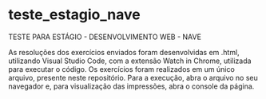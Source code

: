 # teste_estagio_nave
TESTE PARA ESTÁGIO - DESENVOLVIMENTO WEB - NAVE

As resoluções dos exercícios enviados foram desenvolvidas em .html, utilizando Visual Studio Code, com a extensão Watch in Chrome, utilizada para executar o código.
Os exercícios foram realizados em um único arquivo, presente neste repositório.
Para a execução, abra o arquivo no seu navegador e, para visualização das impressões, abra o console da página.
